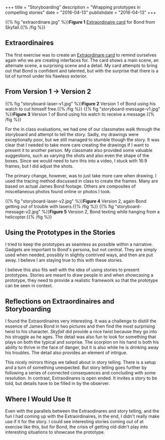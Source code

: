 +++
title = "Storyboarding"
description = "Wrapping prototypes in compelling stories"
date = "2016-04-13"
publishdate = "2016-04-13"
+++

{{% fig "extraordinare.jpg" %}}**Figure 1** [Extraordinaire card](https://www.extraordinaires.com/) for Bond from Skyfall.{{% /fig %}}

## Extraordinaires

The first exercise was to create an [Extraordinare
card](https://www.extraordinaires.com/) to remind ourselves again who we are
creating interfaces for. The card shows a main scene, an alternate scene, a
surprising scene and a detail. My card attempts to bring out that Bond is
confident and talented, but with the surprise that there is a lot of turmoil
under his flawless exterior.

## From Version 1 → Version 2

{{% fig "storyboard-laser-v1.jpg" %}}**Figure 2** Version 1 of Bond using his watch to cut himself free.{{% /fig %}}
{{% fig "storyboard-message-v1.jpg" %}}**Figure 3** Version 1 of Bond using his watch to receive a message.{{% /fig %}}

For the in class evaluations, we had one of our classmates walk through the
storyboard and attempt to tell the story. Sadly, my drawings were exceptionally
poor, but we still managed to stumble though the story. It was clear that I
needed to take more care creating the drawings if I want to present it to
another person. My classmate also provided some valuable suggestions, such as
varying the shots and also even the shape of the boxes. Since we would need to
turn this into a video, I stuck with 16:9 frames, but I did adjust the shots.

The primary change, however, was to just take more care when drawing. I used
the tracing method discussed in class to create the frames. Many are based on
actual James Bond footage. Others are composites of miscellaneous photos found
online or photos I took.

{{% fig "storyboard-laser-v2.jpg" %}}**Figure 4** Version 2, again Bond getting out of trouble with lasers.{{% /fig %}}
{{% fig "storyboard-message-v2.jpg" %}}**Figure 5** Version 2, Bond texting while hanging from a helicopter.{{% /fig %}}

## Using the Prototypes in the Stories

I tried to keep the prototypes as seamless as possible within a narrative.
Gadgets are important to Bond's persona, but not central. They are simply used
when needed, possibly in slightly contrived ways, and then are put away. I
believe I am staying true to this with these stories.

I believe this also fits well with the idea of using stories to present prototypes.
Stories are meant to draw people in and when showcasing a prototype, they need
to provide a realistic framework so that the prototype can be seen in context.

## Reflections on Extraordinaires and Storyboarding

I found the Extraordinaires very interesting. It was a challenge to distill the
essence of James Bond in two pictures and then find the most surprising twist
to his character. _Skyfall_ did provide a nice twist because they go into his
struggle as he ages. The detail was also fun to look for something that plays
on both the typical and surprise. The scorpion on his hand is both his ability
to thrive in the face of danger, but it is also while he is drinking away his
troubles. The detail also provides an element of intrigue.

This nicely mirrors things we talked about in story telling. There is a setup
and a turn of something unexpected. But story telling goes further by following
a series of connected consequences and concluding with some resolution. In contrast,
Extraodinares is open ended. It invites a story to be told, but details
have to be filled in by the observer.

## Where I Would Use It

Even with the parallels between the Extraodinares and story telling, and the fun 
I had coming up with the Extraordinaires, in the end, I didn't really make use if
it for the story. I could see interesting stories coming out of at exercise like
this, but for Bond, the crisis of getting old didn't play into interesting
situations to showcase the prototype.
